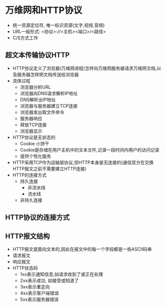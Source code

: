 # 万维网和HTTP协议

- 统一资源定位符, 唯一标识资源(文字,视频,音频)
- URL一般形式: <协议>://<主机><端口>/<路径>
- C/S方式工作

## 超文本传输协议HTTP

- HTTP协议定义了浏览器(万维网进程)怎样向万维网服务器请求万维网文档,以及服务器怎样把文档传送给浏览器
- 具体过程
  - 浏览器分析URL
  - 浏览器向DNS请求解析IP地址
  - DNS解析出IP地址
  - 浏览器与服务器建立TCP连接
  - 浏览器发出取文件命令
  - 服务器响应
  - 释放TCP连接
  - 浏览器显示
- HTTP协议是无状态的
  - Cookie 小饼干
  - Cookie是存储在用户主机中的文本文件,记录一段时间内用户的访问记录
  - 提供个性化服务
- HTTP采用TCP作为运输层协议,但HTTP本身是无连接的(通信双方在交换HTTP报文之前不需要建立HTTP连接)
- HTTP的连接方式
  - 持久连接
    - 非流水线
    - 流水线
  - 非持久连接

## HTTP协议的连接方式

## HTTP报文结构

- HTTP报文是面向文本的,因此在报文中的每一个字段都是一些ASCII码串
- 请求报文
- 响应报文
- HTTP状态码
  - 1xx表示通知信息,如请求收到了或正在处理
  - 2xx表示成功, 如接受或知道了
  - 3xx表示重定向
  - 4xx表示客户端错误
  - 5xx表示服务器错误

